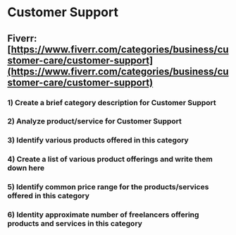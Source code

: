 # Customer Support
## Fiverr: [https://www.fiverr.com/categories/business/customer-care/customer-support](https://www.fiverr.com/categories/business/customer-care/customer-support)
### 1) Create a brief category description for Customer Support
### 2) Analyze product/service for Customer Support
### 3) Identify various products offered in this category
### 4) Create a list of various product offerings and write them down here
### 5) Identify common price range for the products/services offered in this category
### 6) Identity approximate number of freelancers offering products and services in this category
